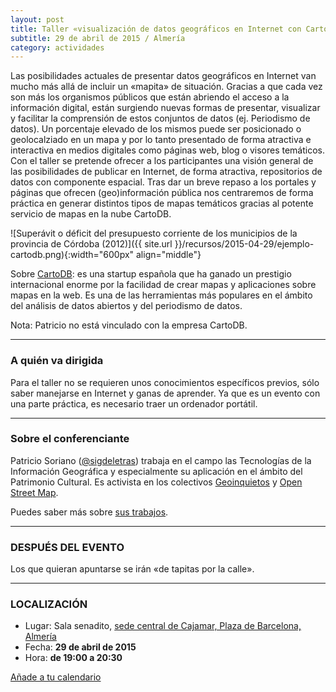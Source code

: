 ```yaml
---
layout: post
title: Taller «visualización de datos geográficos en Internet con CartoDB»
subtitle: 29 de abril de 2015 / Almería
category: actividades
---
```


Las posibilidades actuales de presentar datos geográficos en Internet van mucho más allá de incluir un «mapita» de situación. Gracias a que cada vez son más los organismos públicos que están abriendo el acceso a la información digital, están surgiendo nuevas formas de presentar, visualizar y facilitar la comprensión de estos conjuntos de datos (ej. Periodismo de datos). Un porcentaje elevado de los mismos puede ser posicionado o geolocalziado en un mapa y por lo tanto presentado de forma atractiva e interactiva en medios digitales como páginas web, blog o visores temáticos.
Con el taller se pretende ofrecer a los participantes una visión general de las posibilidades de publicar en Internet, de forma atractiva, repositorios de datos con componente espacial.
Tras dar un breve repaso a los portales y páginas que ofrecen (geo)información pública nos centraremos de forma práctica en generar distintos tipos de mapas temáticos gracias al potente servicio de mapas en la nube CartoDB.


![Superávit o déficit del presupuesto corriente de los municipios de la provincia de Córdoba (2012)]({{ site.url }}/recursos/2015-04-29/ejemplo-cartodb.png){:width="600px" align="middle"}

 
Sobre [CartoDB](http://www.cartodb.com): es una startup española que ha ganado un prestigio internacional enorme por la facilidad de crear mapas y aplicaciones sobre mapas en la web. Es una de las herramientas más populares en el ámbito del análisis de datos abiertos y del periodismo de datos. 

Nota: Patricio no está vinculado con la empresa CartoDB.

---

### A quién va dirigida

Para el taller no se requieren unos conocimientos específicos previos, sólo saber manejarse en Internet y ganas de aprender. Ya que es un evento con una parte práctica, es necesario traer un ordenador portátil.

---

### Sobre el conferenciante

Patricio Soriano ([@sigdeletras](htts://twitter.com/sigdeletras)) trabaja en el campo las Tecnologías de la Información Geográfica y especialmente su aplicación en el ámbito del Patrimonio Cultural. Es activista en los colectivos [Geoinquietos](http://geoinquietos.org/) y [Open Street Map](http://www.openstreetmap.es/).

Puedes saber más sobre [sus trabajos](http://www.sigdeletras.com/sobre-mi).

---

### DESPUÉS DEL EVENTO

Los que quieran apuntarse se irán «de tapitas por la calle».

---

### LOCALIZACIÓN

* Lugar: Sala senadito, [sede central de Cajamar, Plaza de Barcelona, Almería](http://www.openstreetmap.org/way/27161527) 
* Fecha: **29 de abril de 2015**
* Hora: **de 19:00 a 20:30**

 [Añade a tu calendario](https://www.google.com/calendar/event?eid=a3ZtNXZkdWpqcGpva2M1ZWN0ZWpxOTUxN2MgZW9odWFsNnNydnIybDRvcWExdWpldmFkOXNAZw)
